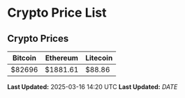 # Crypto Price List

## Crypto Prices
| Bitcoin | Ethereum | Litecoin |
| ------- | -------- | -------- |
| $82696 | $1881.61 | $88.86 |
**Last Updated:** 2025-03-16 14:20 UTC
**Last Updated:** $DATE$
